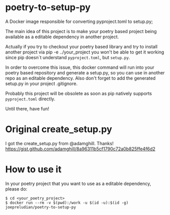 # poetry-to-setup-py
A Docker image responsible for converting pyproject.toml to setup.py;

The main idea of this project is to make your poetry based project being available as a editable dependency in another project.

Actually if you try to checkout your poetry based library and try to install another project via pip -e ../your_project you won't be able to get it working since pip doesn´t understand `pyproject.toml`, but `setup.py`.

In order to overcome this issue, this docker command will run into your poetry based repository and generate a setup.py, so you can use in another repo as an editable dependency. Also don't forget to add the generated setup.py in your project .gitignore.

Probably this project will be obsolete as soon as pip natively supports `pyproject.toml` directly.

Until there, have fun!

# Original create\_setup.py

I got the create\_setup.py from @adamghill. Thanks!
https://gist.github.com/adamghill/8a96311b5cf1790c72a0b825ffe4f6d2

# How to use it

In your poetry project that you want to use as a editable dependency, please do:

    $ cd <your_poetry_project>
    $ docker run --rm -v $(pwd):/work -u $(id -u):$(id -g) joepreludian/poetry-to-setup-py

